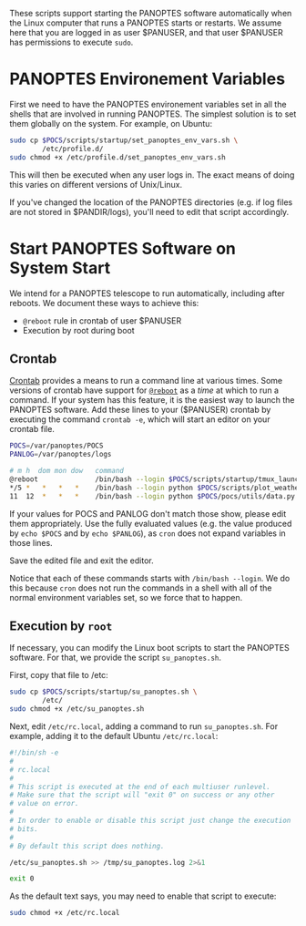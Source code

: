These scripts support starting the PANOPTES software automatically
when the Linux computer that runs a PANOPTES starts or restarts.
We assume here that you are logged in as user $PANUSER, and that user
$PANUSER has permissions to execute `sudo`.

# PANOPTES Environement Variables

First we need to have the PANOPTES environement variables set in all
the shells that are involved in running PANOPTES. The simplest
solution is to set them globally on the system. For example,
on Ubuntu:

```bash
sudo cp $POCS/scripts/startup/set_panoptes_env_vars.sh \
        /etc/profile.d/
sudo chmod +x /etc/profile.d/set_panoptes_env_vars.sh
```

This will then be executed when any user logs in. The exact means
of doing this varies on different versions of Unix/Linux.

If you've changed the location of the PANOPTES directories (e.g. if
log files are not stored in $PANDIR/logs), you'll need to edit that
script accordingly.

# Start PANOPTES Software on System Start

We intend for a PANOPTES telescope to run automatically, including after
reboots. We document these ways to achieve this:

* `@reboot` rule in crontab of user $PANUSER
* Execution by root during boot

## Crontab

[Crontab](https://linux.die.net/man/5/crontab) provides a means to run
a command line at various times. Some versions of crontab have support
for [`@reboot`](https://www.google.com/search?q=crontab+%40reboot) as
a *time* at which to run a command. If your system has this feature, it
is the easiest way to launch the PANOPTES software.
Add these lines to your ($PANUSER) crontab by executing the command
`crontab -e`, which will start an editor on your crontab file.

```bash
POCS=/var/panoptes/POCS
PANLOG=/var/panoptes/logs

# m h  dom mon dow   command
@reboot              /bin/bash --login $POCS/scripts/startup/tmux_launch.sh
*/5 *   *   *   *    /bin/bash --login python $POCS/scripts/plot_weather.py >> $PANLOG/plot_weather.log 2>&1
11  12  *   *   *    /bin/bash --login python $POCS/pocs/utils/data.py >> $PANLOG/update_data.log 2>&1
```

If your values for POCS and PANLOG don't match those show, please
edit them appropriately. Use the fully evaluated values (e.g. the
value produced by `echo $POCS` and by `echo $PANLOG`), as `cron`
does not expand variables in those lines.

Save the edited file and exit the editor.

Notice that each of these commands starts with `/bin/bash --login`. We
do this because `cron` does not run the commands in a shell with all
of the normal environment variables set, so we force that to happen.

## Execution by `root`

If necessary, you can modify the Linux boot scripts to start the
PANOPTES software. For that, we provide the script `su_panoptes.sh`.

First, copy that file to /etc:

```bash
sudo cp $POCS/scripts/startup/su_panoptes.sh \
        /etc/
sudo chmod +x /etc/su_panoptes.sh
```

Next, edit `/etc/rc.local`, adding a command to run `su_panoptes.sh`.
For example, adding it to the default Ubuntu `/etc/rc.local`:

```bash
#!/bin/sh -e
#
# rc.local
#
# This script is executed at the end of each multiuser runlevel.
# Make sure that the script will "exit 0" on success or any other
# value on error.
#
# In order to enable or disable this script just change the execution
# bits.
#
# By default this script does nothing.

/etc/su_panoptes.sh >> /tmp/su_panoptes.log 2>&1

exit 0
```

As the default text says, you may need to enable that script to execute:

```bash
sudo chmod +x /etc/rc.local
```
